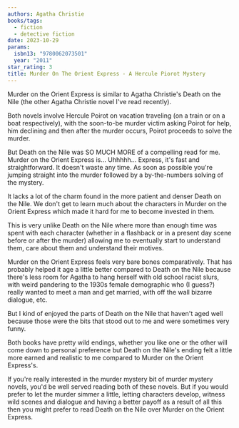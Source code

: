 ```yaml
---
authors: Agatha Christie
books/tags:
  - fiction
  - detective fiction
date: 2023-10-29
params:
  isbn13: "9780062073501"
  year: "2011"
star_rating: 3
title: Murder On The Orient Express - A Hercule Piorot Mystery
---
```


Murder on the Orient Express is similar to Agatha Christie's Death on the Nile
(the other Agatha Christie novel I've read recently).

Both novels involve Hercule Poirot on vacation traveling (on a train or on a
boat respectively), with the soon-to-be murder victim asking Poirot for help,
him declining and then after the murder occurs, Poirot proceeds to solve the
murder.

But Death on the Nile was SO MUCH MORE of a compelling read for me. Murder on
the Orient Express is... Uhhhhh... Express, it's fast and straightforward. It
doesn't waste any time. As soon as possible you're jumping straight into the
murder followed by a by-the-numbers solving of the mystery.

<!--more-->

It lacks a lot of the charm found in the more patient and denser Death on the
Nile. We don't get to learn much about the characters in Murder on the Orient
Express which made it hard for me to become invested in them.

This is very unlike Death on the Nile where more than enough time was spent with
each character (whether in a flashback or in a present day scene before or after
the murder) allowing me to eventually start to understand them, care about them
and understand their motives.

Murder on the Orient Express feels very bare bones comparatively. That has
probably helped it age a little better compared to Death on the Nile because
there's less room for Agatha to hang herself with old school racist slurs, with
weird pandering to the 1930s female demographic who (I guess?) really wanted to
meet a man and get married, with off the wall bizarre dialogue, etc.

But I kind of enjoyed the parts of Death on the Nile that haven't aged well
because those were the bits that stood out to me and were sometimes very funny.

Both books have pretty wild endings, whether you like one or the other will come
down to personal preference but Death on the Nile's ending felt a little more
earned and realistic to me compared to Murder on the Orient Express's.

If you're really interested in the murder mystery bit of murder mystery novels,
you'd be well served reading both of these novels. But if you would prefer to
let the murder simmer a little, letting characters develop, witness wild scenes
and dialogue and having a better payoff as a result of all this then you might
prefer to read Death on the Nile over Murder on the Orient Express.

